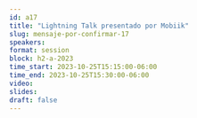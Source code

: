 ```yaml
---
id: a17
title: "Lightning Talk presentado por Mobiik"
slug: mensaje-por-confirmar-17
speakers:
format: session
block: h2-a-2023
time_start: 2023-10-25T15:15:00-06:00
time_end: 2023-10-25T15:30:00-06:00
video:
slides:
draft: false
---
```

